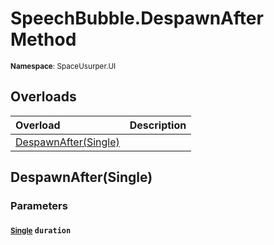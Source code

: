 # SpeechBubble.DespawnAfter Method

<small>**Namespace**: SpaceUsurper.UI</small>

## Overloads

<div markdown="1" class="member-table">

| Overload | Description |
| :------- | ----------- |
| [DespawnAfter(Single)](#Single_) |  | 

</div>

## DespawnAfter(Single)
### Parameters
#### <small>[Single](https://docs.microsoft.com/en-us/dotnet/api/system.single?view=netframework-4.5)</small> `duration`


